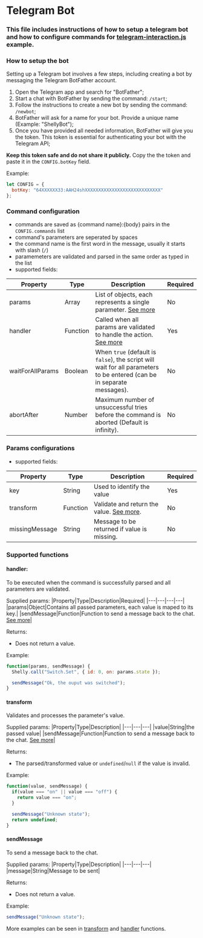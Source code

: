# Telegram Bot

### This file includes instructions of how to setup a telegram bot and how to configure commands for [telegram-interaction.js](/telegram-interaction.js) example.

### How to setup the bot
Setting up a Telegram bot involves a few steps, including creating a bot by messaging the Telegram BotFather account.

1. Open the Telegram app and search for "BotFather";
2. Start a chat with BotFather by sending the command: `/start`;
3. Follow the instructions to create a new bot by sending the command: `/newbot`;
4. BotFather will ask for a name for your bot. Provide a unique name (Example: "ShellyBot");
5. Once you have provided all needed information, BotFather will give you the token. This token is essential for authenticating your bot with the Telegram API;

**Keep this token safe and do not share it publicly.**
Copy the the token and paste it in the `CONFIG.botKey` field. 

Example: 
```javascript
let CONFIG = {
  botKey: "64XXXXXX33:AAH24shXXXXXXXXXXXXXXXXXXXXXXXXXXXX"
};
```

### Command configuration
* commands are saved as {command name}:{body} pairs in the `CONFIG.commands` list
* command's parameters are seperated by spaces
* the command name is the first word in the message, usually it starts with slash (`/`)
* paramemeters are validated and parsed in the same order as typed in the list
* supported fields:

|Property|Type|Description|Required|
|---|---|---|---|
|params|Array|List of objects, each represents a single parameter. [See more](#params-configuration)|No|
|handler|Function|Called when all params are validated to handle the action. [See more](#handler)|Yes|
|waitForAllParams|Boolean|When `true` (default is `false`), the script will wait for all parameters to be entered (can be in separate messages).|No|
|abortAfter|Number|Maximum number of unsuccessful tries before the command is aborted (Default is infinity).|No|

### Params configurations
* supported fields:

|Property|Type|Description|Required|
|---|---|---|---|
|key|String|Used to identify the value|Yes|
|transform|Function|Validate and return the value. [See more](#transform).|No|
|missingMessage|String|Message to be returned if value is missing.|No|

### Supported functions
#### handler:
To be executed when the command is successfully parsed and all parameters are validated.

Supplied params:
|Property|Type|Description|Required|
|---|---|---|---|
|params|Object|Contains all passed parameters, each value is maped to its key.|
|sendMessage|Function|Function to send a message back to the chat. [See more](#sendmessage)|

Returns:
- Does not return a value.

Example: 
```javascript
function(params, sendMessage) {
  Shelly.call("Switch.Set", { id: 0, on: params.state });

  sendMessage("Ok, the ouput was switched");
}
```

#### transform
Validates and processes the parameter's value.

Supplied params:
|Property|Type|Description|
|---|---|---|
|value|String|the passed value|
|sendMessage|Function|Function to send a message back to the chat. [See more](#sendmessage)|

Returns:
- The parsed/transformed value or `undefined`/`null` if the value is invalid.

Example: 
```javascript
function(value, sendMessage) {
  if(value === "on" || value === "off") {
    return value === "on";
  }

  sendMessage("Unknown state");
  return undefined;
}
```

#### sendMessage
To send a message back to the chat.

Supplied params:
|Property|Type|Description|
|---|---|---|
|message|String|Message to be sent|

Returns:
- Does not return a value.


Example: 
```javascript
sendMessage("Unknown state");
```
More examples can be seen in [transform](#transform) and [handler](#handler) functions.
